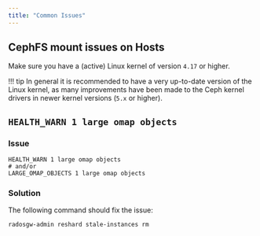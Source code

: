 ```yaml
---
title: "Common Issues"
---
```


## CephFS mount issues on Hosts

Make sure you have a (active) Linux kernel of version `4.17` or higher.

!!! tip
    In general it is recommended to have a very up-to-date version of the Linux kernel, as many improvements have been made to the Ceph kernel drivers in newer kernel versions (`5.x` or higher).

## `HEALTH_WARN 1 large omap objects`

### Issue

```
HEALTH_WARN 1 large omap objects
# and/or
LARGE_OMAP_OBJECTS 1 large omap objects
```

### Solution

The following command should fix the issue:

```bash
radosgw-admin reshard stale-instances rm
```
